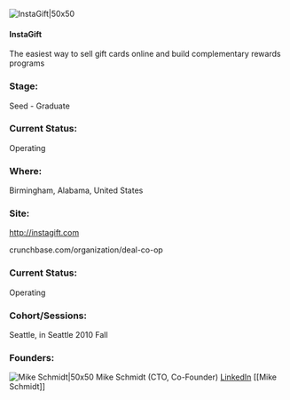 

![InstaGift|50x50](https://apimg.techstars.com/connect/images/image_files/5361/3a78/b776/10db/7000/000c/original/Deal_Coop.jpg)

#### InstaGift
The easiest way to sell gift cards online and build complementary rewards programs

### Stage: 
Seed - Graduate 

### Current Status: 
Operating

### Where:
Birmingham, Alabama, United States

### Site:
http://instagift.com



crunchbase.com/organization/deal-co-op

### Current Status: 
Operating

### Cohort/Sessions: 
Seattle, in Seattle 2010 Fall

### Founders: 

![Mike Schmidt|50x50](http://dealcoop.com/wp-content/uploads/2012/02/mike-photo-150x150.jpg) Mike Schmidt (CTO, Co-Founder) [LinkedIn](https://linkedin.com/in/mikesch) [[Mike Schmidt]]


